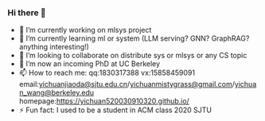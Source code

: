 ### Hi there 👋
- 🔭 I’m currently working on mlsys project
- 🌱 I’m currently learning  ml or system (LLM serving? GNN? GraphRAG? anything interesting!)
- 👯 I’m looking to collaborate on distribute sys or mlsys or any CS topic
- 🤔 I’m now an incoming PhD at UC Berkeley
- 📫 How to reach me: qq:1830317388 vx:15858459091 email:yichuanjiaoda@sjtu.edu.cn/yichuanmistygrass@gmail.com/yichuan_wang@berkeley.edu homepage:https://yichuan520030910320.github.io/
- ⚡ Fun fact: I used to be a student in ACM class 2020 SJTU

